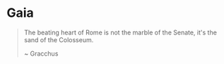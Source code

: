 # **Gaia**

> The beating heart of Rome is not the marble
> of the Senate, it's the sand of the Colosseum.
>
> ~ Gracchus
